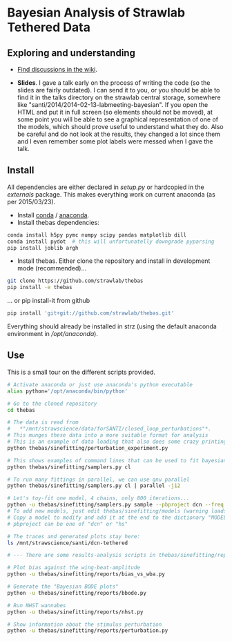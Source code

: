 Bayesian Analysis of Strawlab Tethered Data
===========================================

Exploring and understanding
----------------------------

 - [Find discussions in the wiki](https://github.com/strawlab/thebas/wiki).

 - **Slides**. I gave a talk early on the process of writing the code (so the slides are fairly outdated). I can send it to you, or you should be able to find it in the talks directory on the strawlab central storage, somewhere like "santi/2014/2014-02-13-labmeeting-bayesian". If you open the HTML and put it in full screen (so elements should not be moved), at some point you will be able to see a graphical representation of one of the models, which should prove useful to understand what they do. Also be careful and do not look at the results, they changed a lot since them and I even remember some plot labels were messed when I gave the talk.


Install
-------

All dependencies are either declared in *setup.py* or hardcopied in the *externals* package. This makes
everything work on current anaconda (as per 2015/03/23).

- Install [conda](http://www.conda.io) / [anaconda](http://continuum.io/downloads).
- Install thebas dependencies:
```sh
conda install h5py pymc numpy scipy pandas matplotlib dill
conda install pydot  # this will unfortunatelly downgrade pyparsing
pip install joblib argh
```
- Install thebas. Either clone the repository and install in development mode (recommended)...
 
```sh
git clone https://github.com/strawlab/thebas
pip install -e thebas
```

... or pip install-it from github

```sh
pip install 'git+git://github.com/strawlab/thebas.git'
```

Everything should already be installed in strz (using the default anaconda environment in */opt/anaconda*).

Use
---

This is a small tour on the different scripts provided.
 
```sh
# Activate anaconda or just use anaconda's python executable
alias python='/opt/anaconda/bin/python'

# Go to the cloned repository
cd thebas

# The data is read from 
#   *"/mnt/strawscience/data/forSANTI/closed_loop_perturbations"*.
# This munges these data into a more suitable format for analysis 
# This is an example of data loading that also does some crazy printing
python thebas/sinefitting/perturbation_experiment.py

# This shows examples of command lines that can be used to fit bayesian models...
python thebas/sinefitting/samplers.py cl

# To run many fittings in parallel, we can use gnu parallel
python thebas/sinefitting/samplers.py cl | parallel -j12

# Let's toy-fit one model, 4 chains, only 800 iterations...
python -u thebas/sinefitting/samplers.py sample --pbproject dcn --freq 4 --genotype-id VT37804_TNTE --model-id gpa_t3 --iters 800 --burn 400 &>~/dcn__gpa_t3__VT37804_TNTE__4.log
# To add new models, just edit thebas/sinefitting/models (warning loads of useful copy and paste there!)
# Copy a model to modify and add it at the end to the dictionary "MODEL_FACTORIES"
# pbproject can be one of "dcn" or "hs"

# The traces and generated plots stay here:
ls /mnt/strawscience/santi/dcn-tethered

# --- There are some results-analysis scripts in thebas/sinefitting/reports

# Plot bias against the wing-beat-amplitude
python -u thebas/sinefitting/reports/bias_vs_wba.py

# Generate the "Bayesian BODE plots"
python -u thebas/sinefitting/reports/bbode.py

# Run NHST wannabes
python -u thebas/sinefitting/reports/nhst.py

# Show information about the stimulus perturbation
python -u thebas/sinefitting/reports/perturbation.py 
```
